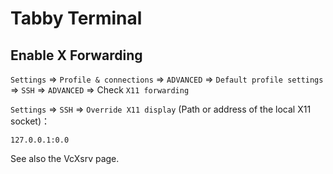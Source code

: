 # Tabby Terminal

## Enable X Forwarding

`Settings` => `Profile & connections` => `ADVANCED` => `Default profile settings` => `SSH` => `ADVANCED` => Check `X11 forwarding`


`Settings` => `SSH` => `Override X11 display` (Path or address of the local X11 socket)：

```
127.0.0.1:0.0
```

See also the VcXsrv page.
